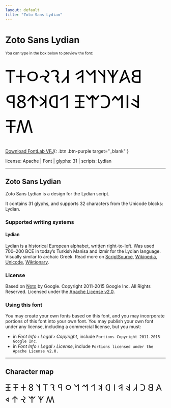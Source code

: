 ```yaml
---
layout: default
title: "Zoto Sans Lydian"
---
```


# Zoto Sans Lydian

<small>You can type in the box below to preview the font:</small>

<div contenteditable="true" style="font-family: 'Zoto Sans Lydian'; font-size: 4em; color:black; margin: 0.5em 0 0.5em 0; line-height: 1.4em;">
𐤡𐤠𐤶𐤰𐤫𐤥 𐤣𐤮𐤸𐤬𐤲𐤯 𐤤𐤦𐤪𐤢𐤷𐤴 𐤩𐤧𐤨𐤹𐤱𐤭 𐤵𐤳
</div>

[Download FontLab VFJ](https://downgit.github.io/#/home?url=https://github.com/fontlabcom/getgo-fonts/blob/main/getgo-fonts/apache/zotosans/zotosans-lydian.vfj){: .btn .btn-purple target="_blank" }

license: Apache \| Font \| glyphs: 31 \| scripts: Lydian

---


## Zoto Sans Lydian

Zoto Sans Lydian is a design for the Lydian script.

It contains 31 glyphs, and supports 32 characters from the Unicode blocks: Lydian.


### Supported writing systems


#### Lydian

Lydian is a historical European alphabet, written right-to-left. Was used 700–200 BCE in today’s Turkish Manisa and İzmir for the Lydian language. Visually similar to archaic Greek. Read more on [ScriptSource](https://scriptsource.org/scr/Lydi), [Wikipedia](https://en.wikipedia.org/wiki/ISO_15924:Lydi), [Unicode](https://www.unicode.org/versions/Unicode13.0.0/ch08.pdf#G26511), [Wiktionary](https://en.wiktionary.org/wiki/Category:Lydian_script).


### License

Based on [Noto](https://github.com/notofonts) by Google. Copyright 2011-2015 Google Inc. All Rights Reserved. Licensed under the [Apache License v2.0](https://www.apache.org/licenses/LICENSE-2.0.txt).

### Using this font

You may create your own fonts based on this font, and you may incorporate portions of this font into your own font. You may publish your own font under any license, including a commercial license, but you must:

- in _Font Info › Legal › Copyright_, include `Portions Copyright 2011-2015 Google Inc.`
- in _Font Info › Legal › License_, include `Portions licensed under the Apache License v2.0.`


---

## Character map

<div style="font-family: 'Zoto Sans Lydian'; font-size: 2em;">
𐤠 𐤡 𐤢 𐤣 𐤤 𐤥 𐤦 𐤧 𐤨 𐤩 𐤪 𐤫 𐤬 𐤭 𐤮 𐤯 𐤰 𐤱 𐤲 𐤳 𐤴 𐤵 𐤶 𐤷 𐤸 𐤹 𐤿
</div>

